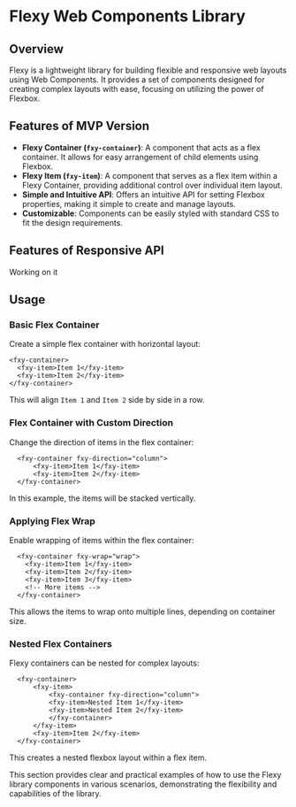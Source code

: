 # Flexy Web Components Library

## Overview

Flexy is a lightweight library for building flexible and responsive web layouts using Web Components. It provides a set of components designed for creating complex layouts with ease, focusing on utilizing the power of Flexbox.

## Features of MVP Version

- **Flexy Container (`fxy-container`)**: A component that acts as a flex container. It allows for easy arrangement of child elements using Flexbox.
- **Flexy Item (`fxy-item`)**: A component that serves as a flex item within a Flexy Container, providing additional control over individual item layout.
- **Simple and Intuitive API**: Offers an intuitive API for setting Flexbox properties, making it simple to create and manage layouts.
- **Customizable**: Components can be easily styled with standard CSS to fit the design requirements.
  
## Features of Responsive API
Working on it

## Usage

### Basic Flex Container

Create a simple flex container with horizontal layout:

```
<fxy-container>
  <fxy-item>Item 1</fxy-item>
  <fxy-item>Item 2</fxy-item>
</fxy-container>
```

This will align `Item 1` and `Item 2` side by side in a row.

### Flex Container with Custom Direction

Change the direction of items in the flex container:

```
  <fxy-container fxy-direction="column">
      <fxy-item>Item 1</fxy-item>
      <fxy-item>Item 2</fxy-item>
  </fxy-container>
```
In this example, the items will be stacked vertically.

### Applying Flex Wrap

Enable wrapping of items within the flex container:

```
  <fxy-container fxy-wrap="wrap">
    <fxy-item>Item 1</fxy-item>
    <fxy-item>Item 2</fxy-item>
    <fxy-item>Item 3</fxy-item>
    <!-- More items -->
  </fxy-container>
```
This allows the items to wrap onto multiple lines, depending on container size.

### Nested Flex Containers

Flexy containers can be nested for complex layouts:
```
  <fxy-container>
      <fxy-item>
          <fxy-container fxy-direction="column">
          <fxy-item>Nested Item 1</fxy-item>
          <fxy-item>Nested Item 2</fxy-item>
          </fxy-container>
      </fxy-item>
      <fxy-item>Item 2</fxy-item>
  </fxy-container>
```

This creates a nested flexbox layout within a flex item.

This section provides clear and practical examples of how to use the Flexy library components in various scenarios, demonstrating the flexibility and capabilities of the library.
